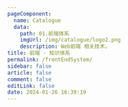 ```yaml
---
pageComponent: 
  name: Catalogue
  data: 
    path: 01.前端体系 
    imgUrl: /img/catalogue/logo2.png
    description: Web前端 相关技术。
title: 前端 - 知识体系
permalink: /frontEndSystem/
sidebar: false
article: false
comment: false
editLink: false
date: 2024-01-26 16:39:19
---
```



